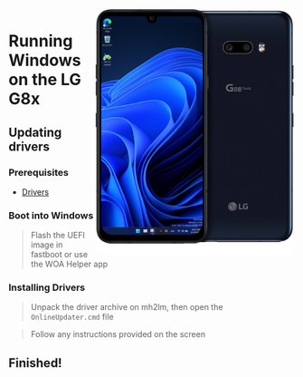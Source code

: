 <img align="right" src="https://github.com/Icesito68/Port-Windows-11-Lg-G8x/blob/Lg-G8x/mh2lm.png" width="350" alt="Windows 11 Running On To LG G8x">

# Running Windows on the LG G8x

## Updating drivers

### Prerequisites
- [Drivers](https://github.com/Icesito68/Port-Windows-11-Lge-devices/releases/tag/Drivers)

### Boot into Windows
> Flash the UEFI image in fastboot or use the WOA Helper app

### Installing Drivers
> Unpack the driver archive on mh2lm, then open the `OnlineUpdater.cmd` file

> Follow any instructions provided on the screen

## Finished!

















